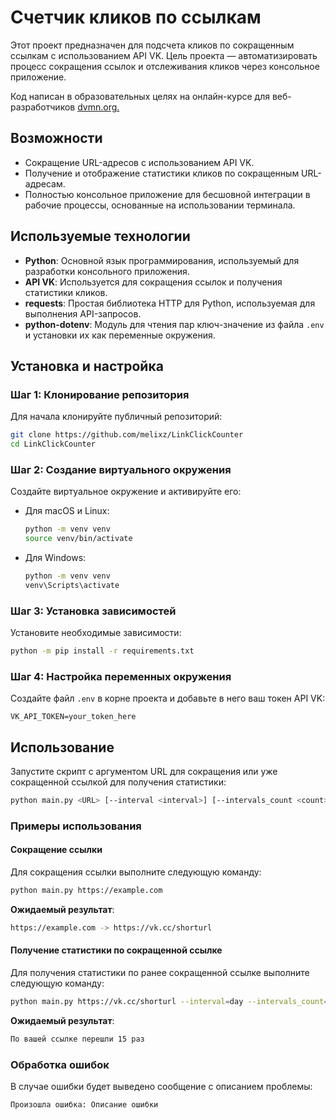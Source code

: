 # Счетчик кликов по ссылкам

Этот проект предназначен для подсчета кликов по сокращенным ссылкам с использованием API VK. Цель проекта — автоматизировать процесс сокращения ссылок и отслеживания кликов через консольное приложение.

Код написан в образовательных целях на онлайн-курсе для веб-разработчиков [dvmn.org.](dvmn.org.)

## Возможности

- Сокращение URL-адресов с использованием API VK.
- Получение и отображение статистики кликов по сокращенным URL-адресам.
- Полностью консольное приложение для бесшовной интеграции в рабочие процессы, основанные на использовании терминала.

## Используемые технологии

- **Python**: Основной язык программирования, используемый для разработки консольного приложения.
- **API VK**: Используется для сокращения ссылок и получения статистики кликов.
- **requests**: Простая библиотека HTTP для Python, используемая для выполнения API-запросов.
- **python-dotenv**: Модуль для чтения пар ключ-значение из файла `.env` и установки их как переменные окружения.

## Установка и настройка

### Шаг 1: Клонирование репозитория

Для начала клонируйте публичный репозиторий:

```sh
git clone https://github.com/melixz/LinkClickCounter
cd LinkClickCounter
```

### Шаг 2: Создание виртуального окружения

Создайте виртуальное окружение и активируйте его:

- Для macOS и Linux:
    ```sh
    python -m venv venv
    source venv/bin/activate
    ```
- Для Windows:
    ```sh
    python -m venv venv
    venv\Scripts\activate
    ```

### Шаг 3: Установка зависимостей

Установите необходимые зависимости:

```sh
python -m pip install -r requirements.txt
```

### Шаг 4: Настройка переменных окружения

Создайте файл `.env` в корне проекта и добавьте в него ваш токен API VK:

```env
VK_API_TOKEN=your_token_here
```

## Использование

Запустите скрипт с аргументом URL для сокращения или уже сокращенной ссылкой для получения статистики:

```sh
python main.py <URL> [--interval <interval>] [--intervals_count <count>] [--extended <0|1>]
```

### Примеры использования

#### Сокращение ссылки

Для сокращения ссылки выполните следующую команду:

```sh
python main.py https://example.com
```

**Ожидаемый результат**:

```sh
https://example.com -> https://vk.cc/shorturl
```

#### Получение статистики по сокращенной ссылке

Для получения статистики по ранее сокращенной ссылке выполните следующую команду:

```sh
python main.py https://vk.cc/shorturl --interval=day --intervals_count=7 --extended=1
```

**Ожидаемый результат**:

```sh
По вашей ссылке перешли 15 раз
```

### Обработка ошибок

В случае ошибки будет выведено сообщение с описанием проблемы:

```sh
Произошла ошибка: Описание ошибки
```
